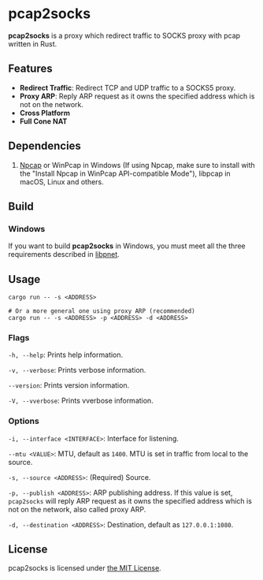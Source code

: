 # pcap2socks

**pcap2socks** is a proxy which redirect traffic to SOCKS proxy with pcap written in Rust.

## Features

- **Redirect Traffic**: Redirect TCP and UDP traffic to a SOCKS5 proxy.
- **Proxy ARP**: Reply ARP request as it owns the specified address which is not on the network.
- **Cross Platform**
- **Full Cone NAT**

## Dependencies

1. [Npcap](http://www.npcap.org/) or WinPcap in Windows (If using Npcap, make sure to install with the "Install Npcap in WinPcap API-compatible Mode"), libpcap in macOS, Linux and others.

## Build

### Windows

If you want to build **pcap2socks** in Windows, you must meet all the three requirements described in [libpnet](https://github.com/libpnet/libpnet#windows).

## Usage

```
cargo run -- -s <ADDRESS>

# Or a more general one using proxy ARP (recommended)
cargo run -- -s <ADDRESS> -p <ADDRESS> -d <ADDRESS>
```

### Flags

`-h, --help`: Prints help information.

`-v, --verbose`: Prints verbose information.

`--version`: Prints version information.

`-V, --vverbose`: Prints vverbose information.

### Options

`-i, --interface <INTERFACE>`: Interface for listening.

`--mtu <VALUE>`: MTU, default as `1400`. MTU is set in traffic from local to the source.

`-s, --source <ADDRESS>`: (Required) Source.

`-p, --publish <ADDRESS>`: ARP publishing address. If this value is set, `pcap2socks` will reply ARP request as it owns the specified address which is not on the network, also called proxy ARP.

`-d, --destination <ADDRESS>`: Destination, default as `127.0.0.1:1080`.

## License

pcap2socks is licensed under [the MIT License](/LICENSE).
